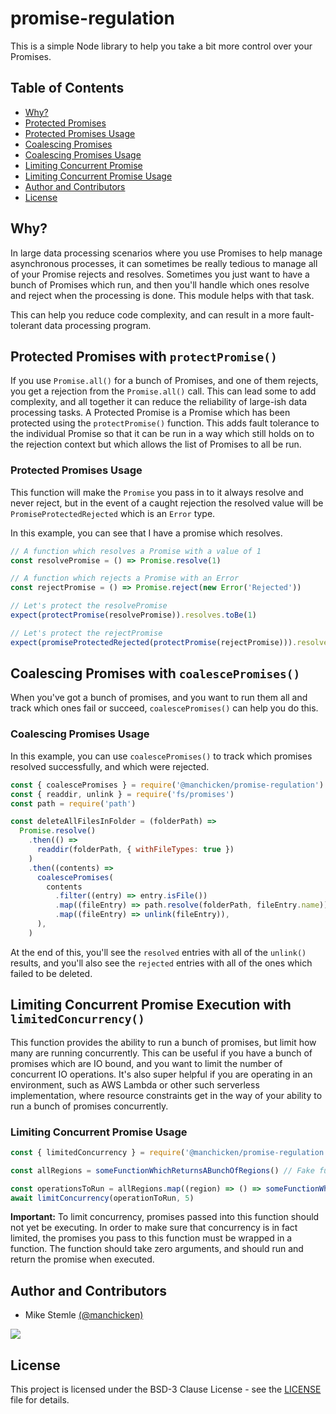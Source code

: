 # promise-regulation

This is a simple Node library to help you take a bit more control over your Promises.

## Table of Contents

- [Why?](#Why?)
- [Protected Promises](#protected-promises-with-protectpromise)
- [Protected Promises Usage](#Protected-Promises-Usage)
- [Coalescing Promises](#coalescing-promises-with-coalescepromises)
- [Coalescing Promises Usage](#Coalescing-Promises-Usage)
- [Limiting Concurrent Promise](#limiting-concurrent-promise-execution-with-limitedconcurrency)
- [Limiting Concurrent Promise Usage](#Limiting-Concurrent-Promise)
- [Author and Contributors](#Author-and-Contributors)
- [License](#License)


## Why?

In large data processing scenarios where you use Promises to help manage asynchronous processes, it can sometimes be really tedious to manage all of your Promise rejects and resolves. Sometimes you just want to have a bunch of Promises which run, and then you'll handle which ones resolve and reject when the processing is done. This module helps with that task.

This can help you reduce code complexity, and can result in a more fault-tolerant data processing program.

## Protected Promises with `protectPromise()`

If you use `Promise.all()` for a bunch of Promises, and one of them rejects, you get a rejection from the `Promise.all()` call. This can lead some to add complexity, and all together it can reduce the reliability of large-ish data processing tasks. A Protected Promise is a Promise which has been protected using the `protectPromise()` function. This adds fault tolerance to the individual Promise so that it can be run in a way which still holds on to the rejection context but which allows the list of Promises to all be run.

### Protected Promises Usage

This function will make the `Promise` you pass in to it always resolve and never reject, but in the event of a caught rejection the resolved value will be `PromiseProtectedRejected` which is an `Error` type.

In this example, you can see that I have a promise which resolves.

```javascript
// A function which resolves a Promise with a value of 1
const resolvePromise = () => Promise.resolve(1)

// A function which rejects a Promise with an Error
const rejectPromise = () => Promise.reject(new Error('Rejected'))

// Let's protect the resolvePromise
expect(protectPromise(resolvePromise)).resolves.toBe(1)

// Let's protect the rejectPromise
expect(promiseProtectedRejected(protectPromise(rejectPromise))).resolves.toBeInstanceOf(PromiseProtectedRejected)
```

## Coalescing Promises with `coalescePromises()`

When you've got a bunch of promises, and you want to run them all and track which ones fail or succeed, `coalescePromises()` can help you do this.

### Coalescing Promises Usage

In this example, you can use `coalescePromises()` to track which promises resolved successfully, and which were rejected.

```javascript
const { coalescePromises } = require('@manchicken/promise-regulation')
const { readdir, unlink } = require('fs/promises')
const path = require('path')

const deleteAllFilesInFolder = (folderPath) =>
  Promise.resolve()
    .then(() =>
      readdir(folderPath, { withFileTypes: true })
    )
    .then((contents) =>
      coalescePromises(
        contents
          .filter((entry) => entry.isFile())
          .map((fileEntry) => path.resolve(folderPath, fileEntry.name))
          .map((fileEntry) => unlink(fileEntry)),
      ),
    )
```

At the end of this, you'll see the `resolved` entries with all of the `unlink()` results, and you'll also see the `rejected` entries with all of the ones which failed to be deleted.

## Limiting Concurrent Promise Execution with `limitedConcurrency()`

This function provides the ability to run a bunch of promises, but limit how many are running concurrently. This can be useful if you have a bunch of promises which are IO bound, and you want to limit the number of concurrent IO operations. It's also super helpful if you are operating in an environment, such as AWS Lambda or other such serverless implementation, where resource constraints get in the way of your ability to run a bunch of promises concurrently.

### Limiting Concurrent Promise Usage

```javascript
const { limitedConcurrency } = require('@manchicken/promise-regulation')

const allRegions = someFunctionWhichReturnsABunchOfRegions() // Fake function for demonstration purposes

const operationsToRun = allRegions.map((region) => () => someFunctionWhichReturnsAPromise(region))
await limitConcurrency(operationToRun, 5)
```

**Important:** To limit concurrency, promises passed into this function should not yet be executing. In order to make sure that concurrency is in fact limited, the promises you pass to this function must be wrapped in a function. The function should take zero arguments, and should run and return the promise when executed.

## Author and Contributors

- Mike Stemle [(@manchicken)](https://github.com/manchicken)

<a href="https://github.com/manchicken/promise-regulation/graphs/contributors">
  <img src="https://contrib.rocks/image?repo=manchicken/promise-regulation" />
</a>

## License

This project is licensed under the BSD-3 Clause License - see the [LICENSE](LICENSE) file for details.
